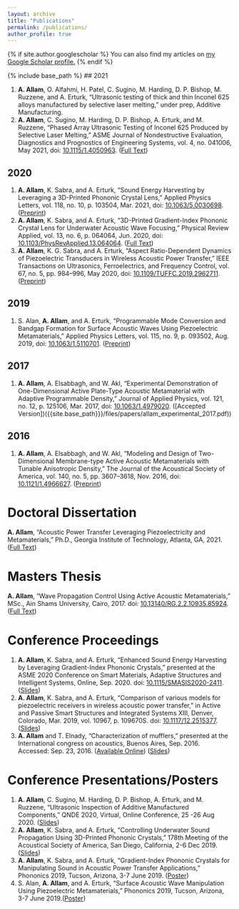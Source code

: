 ```yaml
---
layout: archive
title: "Publications"
permalink: /publications/
author_profile: true
---
```


{% if site.author.googlescholar %}
  You can also find my articles on <u><a href="{{site.author.googlescholar}}">my Google Scholar profile</a>.</u>
{% endif %}

{% include base_path %}
	## 2021
1. __A. Allam__, O. Alfahmi, H. Patel, C. Sugino, M. Harding, D. P. Bishop, M. Ruzzene, and A. Erturk, “Ultrasonic testing of thick and thin Inconel 625 alloys manufactured by selective laser melting,” under prep, Additive Manufacturing.
1. __A. Allam__, C. Sugino, M. Harding, D. P. Bishop, A. Erturk, and M. Ruzzene, “Phased Array Ultrasonic Testing of Inconel 625 Produced by Selective Laser Melting,” ASME Journal of Nondestructive Evaluation, Diagnostics and Prognostics of Engineering Systems, vol. 4, no. 041006, May 2021, doi: [10.1115/1.4050963]( https://doi.org/10.1115/1.4050963). ([Full Text]({{site.base_path}}/files/papers/allam_phased_2021.pdf))
## 2020
1. __A. Allam__, K. Sabra, and A. Erturk, “Sound Energy Harvesting by Leveraging a 3D-Printed Phononic Crystal Lens,” Applied Physics Letters, vol. 118, no. 10, p. 103504, Mar. 2021, doi: [10.1063/5.0030698](https://doi.org/10.1063/5.0030698). ([Preprint]({{site.base_path}}/files/allam_sound_preprint.pdf))
1. __A. Allam__, K. Sabra, and A. Erturk, “3D-Printed Gradient-Index Phononic Crystal Lens for Underwater Acoustic Wave Focusing,” Physical Review Applied, vol. 13, no. 6, p. 064064, Jun. 2020, doi: [10.1103/PhysRevApplied.13.064064](https://doi.org/10.1103/PhysRevApplied.13.064064). ([Full Text]({{site.base_path}}/files/allam_3Dprinted.pdf))
1. __A. Allam__, K. G. Sabra, and A. Erturk, “Aspect Ratio-Dependent Dynamics of Piezoelectric Transducers in Wireless Acoustic Power Transfer,” IEEE Transactions on Ultrasonics, Ferroelectrics, and Frequency Control, vol. 67, no. 5, pp. 984–996, May 2020, doi: [10.1109/TUFFC.2019.2962711](https://doi.org/10.1109/TUFFC.2019.2962711). ([Preprint]({{site.base_path}}/files/papers/allam_aspect_2020.pdf))
## 2019
1. S. Alan, __A. Allam__, and A. Erturk, “Programmable Mode Conversion and Bandgap Formation for Surface Acoustic Waves Using Piezoelectric Metamaterials,” Applied Physics Letters, vol. 115, no. 9, p. 093502, Aug. 2019, doi: [10.1063/1.5110701](https://doi.org/10.1063/1.5110701). ([Preprint]({{site.base_path}}/files/papers/alan_programmable_2019.pdf))
## 2017
1. __A. Allam__, A. Elsabbagh, and W. Akl, “Experimental Demonstration of One-Dimensional Active Plate-Type Acoustic Metamaterial with Adaptive Programmable Density,” Journal of Applied Physics, vol. 121, no. 12, p. 125106, Mar. 2017, doi: [10.1063/1.4979020](https://doi.org/10.1063/1.4979020). ([Accepted Version])({{site.base_path}}}/files/papers/allam_experimental_2017.pdf))
## 2016
1. __A. Allam__, A. Elsabbagh, and W. Akl, “Modeling and Design of Two-Dimensional Membrane-type Active Acoustic Metamaterials with Tunable Anisotropic Density,” The Journal of the Acoustical Society of America, vol. 140, no. 5, pp. 3607–3618, Nov. 2016, doi: [10.1121/1.4966627](https://doi.org/10.1121/1.4966627). ([Preprint]({{site.base_path}}/files/papers/allam_modeling_2016.pdf))

# Doctoral Dissertation
__A. Allam__, “Acoustic Power Transfer Leveraging Piezoelectricity and Metamaterials,” Ph.D., Georgia Institute of Technology, Atlanta, GA, 2021. ([Full Text]({{site.base_path}}/files/papers/allam_dissertation_2021.pdf}}))
# Masters Thesis
__A. Allam__, “Wave Propagation Control Using Active Acoustic Metamaterials,” MSc., Ain Shams University, Cairo, 2017. doi: [10.13140/RG.2.2.10935.85924](https://doi.org/10.13140/RG.2.2.10935.85924). ([Full Text]({{site.base_path}}/files/papers/allam_wave_2018.pdf}}))

# Conference Proceedings
1. __A. Allam__, K. Sabra, and A. Erturk, “Enhanced Sound Energy Harvesting by Leveraging Gradient-Index Phononic Crystals,” presented at the ASME 2020 Conference on Smart Materials, Adaptive Structures and Intelligent Systems, Online, Sep. 2020. doi: [10.1115/SMASIS2020-2411](https://doi.org/10.1115/SMASIS2020-2411). ([Slides]({{site.base_path}}/files/slides/allam_SMASIS_2020.pdf))
1. __A. Allam__, K. Sabra, and A. Erturk, “Comparison of various models for piezoelectric receivers in wireless acoustic power transfer,” in Active and Passive Smart Structures and Integrated Systems XIII, Denver, Colorado, Mar. 2019, vol. 10967, p. 109670S. doi: [10.1117/12.2515377](https://doi.org/10.1117/12.2515377). ([Slides]({{site.base_path}}/files/slides/allam_SPIE_2019.pdf))
1. __A. Allam__ and T. Elnady, “Characterization of mufflers,” presented at the International congress on acoustics, Buenos Aires, Sep. 2016. Accessed: Sep. 23, 2016. ([Available Online](http://www.ica2016.org.ar/ica2016proceedings/ica2016/ICA2016-0882.pdf)) ([Slides]({{site.base_path}}/files/slides/allam_ICA_2016.pdf))

# Conference Presentations/Posters
1. __A. Allam__, C. Sugino, M. Harding, D. P. Bishop, A. Erturk, and M. Ruzzene, “Ultrasonic Inspection of Additive Manufactured Components,” QNDE 2020, Virtual, Online Conference, 25 -26 Aug 2020. ([Slides]({{site.base_path}}/files/slides/allam_QNDE_2020.pdf))
1. __A. Allam__, K. Sabra, and A. Erturk, “Controlling Underwater Sound Propagation Using 3D-Printed Phononic Crystals,” 178th Meeting of the Acoustical Society of America, San Diego, California, 2-6 Dec 2019. ([Slides]({{site.base_path}}/files/slides/allam_ASA_2019.pdf))
1. __A. Allam__, K. Sabra, and A. Erturk, “Gradient-Index Phononic Crystals for Manipulating Sound in Acoustic Power Transfer Applications,” Phononics 2019, Tucson, Arizona, 3-7 June 2019. ([Poster]({{site.base_path}}/files/slides/allam_phononics_2019.pdf))
1. S. Alan, __A. Allam__, and A. Erturk, “Surface Acoustic Wave Manipulation Using Piezoelectric Metamaterials,” Phononics 2019, Tucson, Arizona, 3-7 June 2019.([Poster]({{site.base_path}}/files/slides/alan_phononics_2019.pdf))



